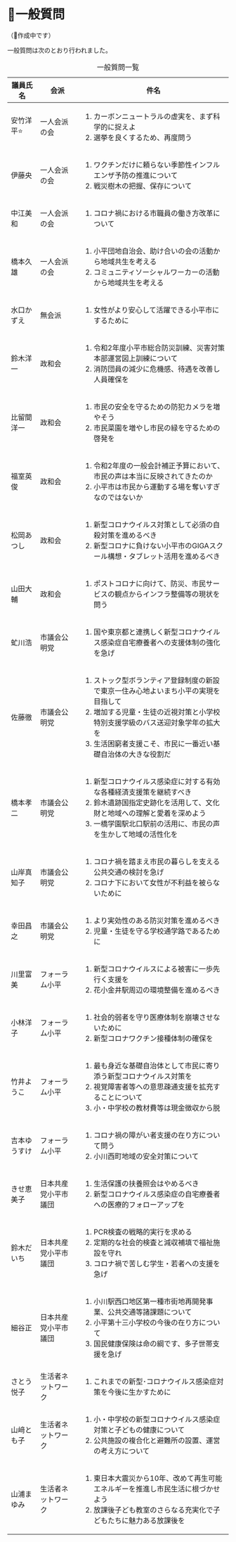# 🚧一般質問
（🚧作成中です）


一般質問は次のとおり行われました。

<table class="bordered slim">
<caption>一般質問一覧</caption>
<thead>
<tr><th>議員氏名</th><th>会派</th><th class="nosort">件名</th></tr>
</thead>
<tbody>
<tr><td>安竹洋平⭐️</td><td>一人会派の会</td><td>

1. カーボンニュートラルの虚実を、まず科学的に捉えよ
1. 選挙を良くするため、再度問う

</td></tr>
<tr><td>伊藤央</td><td>一人会派の会</td><td>

1. ワクチンだけに頼らない季節性インフルエンザ予防の推進について
1. 戦災樹木の把握、保存について

</td></tr>


<tr><td>中江美和</td><td>一人会派の会</td><td>

1. コロナ禍における市職員の働き方改革について

</td></tr>
<tr><td>橋本久雄</td><td>一人会派の会</td><td>

1. 小平団地自治会、助け合いの会の活動から地域共生を考える
1. コミュニティソーシャルワーカーの活動から地域共生を考える

</td></tr>

<tr><td>水口かずえ</td><td>無会派</td><td>

1. 女性がより安心して活躍できる小平市にするために

</td></tr>

<tr><td>鈴木洋一</td><td>政和会</td><td>

1. 令和2年度小平市総合防災訓練、災害対策本部運営図上訓練について
1. 消防団員の減少に危機感、待遇を改善し人員確保を

</td></tr>

<tr><td>比留間洋一</td><td>政和会</td><td>

1. 市民の安全を守るための防犯カメラを増やそう
1. 市民菜園を増やし市民の緑を守るための啓発を

</td></tr>

<tr><td>福室英俊</td><td>政和会</td><td>

1. 令和2年度の一般会計補正予算において、市民の声は本当に反映されてきたのか
1. 小平市は市民から運動する場を奪いすぎなのではないか

</td></tr>

<tr><td>松岡あつし</td><td>政和会</td><td>

1. 新型コロナウイルス対策として必須の自殺対策を進めるべき
1. 新型コロナに負けない小平市のGIGAスクール構想・タブレット活用を進めるべき

</td></tr>

<tr><td>山田大輔</td><td>政和会</td><td>

1. ポストコロナに向けて、防災、市民サービスの観点からインフラ整備等の現状を問う

</td></tr>

<tr><td>虻川浩</td><td>市議会公明党</td><td>

1. 国や東京都と連携しく新型コロナウイルス感染症自宅療養者への支援体制の強化を急げ

</td></tr>

<tr><td>佐藤徹</td><td>市議会公明党</td><td>

1. ストック型ボランティア登録制度の新設で東京一住み心地よいまち小平の実現を目指して
1. 増加する児童・生徒の近視対策と小学校特別支援学級のバス送迎対象学年の拡大を
1. 生活困窮者支援こそ、市民に一番近い基礎自治体の大きな役割だ

</td></tr>

<tr><td>橋本孝二</td><td>市議会公明党</td><td>

1. 新型コロナウイルス感染症に対する有効な各種経済支援策を継続すべき
1. 鈴木遺跡国指定史跡化を活用して、文化財と地域への理解と愛着を深めよう
1. 一橋学園駅北口駅前の活用に、市民の声を生かして地域の活性化を

</td></tr>

<tr><td>山岸真知子</td><td>市議会公明党</td><td>

1. コロナ禍を踏まえ市民の暮らしを支える公共交通の検討を急げ
1. コロナ下において女性が不利益を被らないために

</td></tr>

<tr><td>幸田昌之</td><td>市議会公明党</td><td>

1. より実効性のある防災対策を進めるべき
1. 児童・生徒を守る学校通学路であるために

</td></tr>


<tr><td>川里富美</td><td>フォーラム小平</td><td>

1. 新型コロナウイルスによる被害に一歩先行く支援を
1. 花小金井駅周辺の環境整備を進めるべき

</td></tr>

<tr><td>小林洋子</td><td>フォーラム小平</td><td>

1. 社会的弱者を守り医療体制を崩壊させないために
1. 新型コロナワクチン接種体制の確保を

</td></tr>

<tr><td>竹井ようこ</td><td>フォーラム小平</td><td>

1. 最も身近な基礎自治体として市民に寄り添う新型コロナウイルス対策を
1. 視覚障害者等への意思疎通支援を拡充することについて
1. 小・中学校の教材費等は現金徴収から脱

</td></tr>

<tr><td>吉本ゆうすけ</td><td>フォーラム小平</td><td>

1. コロナ禍の障がい者支援の在り方について問う
1. 小川西町地域の安全対策について

</td></tr>


<tr><td>きせ恵美子</td><td>日本共産党小平市議団</td><td>

1. 生活保護の扶養照会はやめるべき
1. 新型コロナウイルス感染症の自宅療養者への医療的フォローアップを

</td></tr>

<tr><td>鈴木だいち</td><td>日本共産党小平市議団</td><td>

1. PCR検査の戦略的実行を求める
1. 定期的な社会的検査と減収補填で福祉施設を守れ
1. コロナ禍で苦しむ学生・若者への支援を急げ

</td></tr>

<tr><td>細谷正</td><td>日本共産党小平市議団</td><td>

1. 小川駅西口地区第一種市街地再開発事業、公共交通等諸課題について
1. 小平第十三小学校の今後の在り方について
1. 国民健康保険は命の綱です、多子世帯支援を急げ

</td></tr>


<tr><td>さとう悦子</td><td>生活者ネットワーク</td><td>

1. これまでの新型･コロナウイルス感染症対策を今後に生かすために

</td></tr>

<tr><td>山﨑とも子</td><td>生活者ネットワーク</td><td>

1. 小・中学校の新型コロナウイルス感染症対策と子どもの健康について
1. 公共施設の複合化と避難所の設置、運営の考え方について

</td></tr>

<tr><td>山浦まゆみ</td><td>生活者ネットワーク</td><td>

1. 東日本大震災から10年、改めて再生可能エネルギーを推進し市民生活に根づかせよう
1. 放課後子ども教室のさらなる充実化で子どもたちに魅力ある放課後を

</td></tr>


</tbody>
</table>
